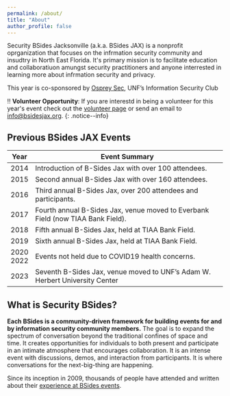 ```yaml
---
permalink: /about/
title: "About"
author_profile: false
---
```


Security BSides Jacksonville (a.k.a. BSides JAX) is a nonprofit oprganization that focuses on the infrmation security community and insudtry in North East Florida. It's primary mission is to facilitate education and collaboratiuon amungst security practitioners and anyone interrested in learning more about infrmation security and privacy.

This year is co-sponsored by [Osprey Sec](http://unfcyber.org/), UNF’s Information Security Club

:bangbang: **Volunteer Opportunity**:
If you are interestd in being a volunteer for this year's event check out the [volunteer page](/volunteer/) or send an email to [info@bsidesjax.org](mailto:info@bsidesjax.org).
{: .notice--info}

## Previous BSides JAX Events

| Year | Event Summary |
| ---- | ------------- |
| 2014 | Introduction of B-Sides Jax with over 100 attendees. |
| 2015 | Second annual B-Sides Jax with over 160 attendees. |
| 2016 | Third annual B-Sides Jax, over 200 attendees and participants. |
| 2017 | Fourth annual B-Sides Jax, venue moved to Everbank Field (now TIAA Bank Field). |
| 2018 | Fifth annual B-Sides Jax, held at TIAA Bank Field. |
| 2019 | Sixth annual B-Sides Jax, held at TIAA Bank Field. |
| 2020 <br> 2022 |  Events not held due to COVID19 health concerns. |
| 2023 | Seventh B-Sides Jax, venue moved to UNF’s Adam W. Herbert University Center|

## What is Security BSides?

**Each BSides is a community-driven framework for building events for and by information security community members.**  The goal is to expand the spectrum of conversation beyond the traditional confines of space and time.  It creates opportunities for individuals to both present and participate in an intimate atmosphere that encourages collaboration. It is an intense event with discussions, demos, and interaction from participants. It is where conversations for the next-big-thing are happening.

Since its inception in 2009, thousands of people have attended and written about their [experience at BSides events](http://www.securitybsides.com/w/page/19532810/Media).
